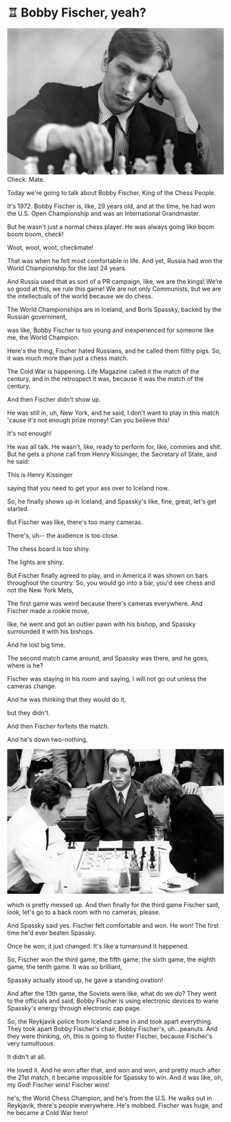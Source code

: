 # ♖ Bobby Fischer, yeah?

![check-mate](_static/images/chess/check-mate.jpg)
Check. Mate.

Today we're going to talk about Bobby Fischer, King of the Chess People.

It's 1972. Bobby Fischer is, like, 29 years old, and at the time, he had won the U.S. Open Championship and was an International Grandmaster.

But he wasn't just a normal chess player. He was always going like boom boom boom, check!

Woot, woot, woot, checkmate!

That was when he felt most comfortable in life. And yet, Russia had won the World Championship for the last 24 years.

And Russia used that as sort of a PR campaign, like, we are the kings! We’re so good at this, we rule this game! We are not only Communists, but we are the intellectuals of the world because we do chess.

The World Championships are in Iceland, and Boris Spassky, backed by the Russian government,

was like, Bobby Fischer is too young and inexperienced for someone like me, the World Champion.

Here's the thing, Fischer hated Russians, and he called them filthy pigs. So, it was much more than just a chess match.

The Cold War is happening. Life Magazine called it the match of the century, and in the retrospect it was, because it was the match of the century.

And then Fischer didn't show up.

He was still in, uh, New York, and he said, I don't want to play in this match 'cause it's not enough prize money! Can you believe this!

It's not enough!

He was all talk. He wasn't, like, ready to perform for, like, commies and shit. But he gets a phone call from Henry Kissinger, the Secretary of State, and he said:

This is Henry Kissinger

saying that you need to get your ass over to Iceland now.

So, he finally shows up in Iceland, and Spassky's like, fine, great, let's get started.

But Fischer was like, there's too many cameras.

There's, uh-- the audience is too close.

The chess board is too shiny.

The lights are shiny.

But Fischer finally agreed to play, and in America it was shown on bars throughout the country. So, you would go into a bar, you'd see chess and not the New York Mets,

The first game was weird because there's cameras everywhere. And Fischer made a rookie move,

like, he went and got an outlier pawn with his bishop, and Spassky surrounded it with his bishops.

And he lost big time.

The second match came around, and Spassky was there, and he goes, where is he?

Fischer was staying in his room and saying, I will not go out unless the cameras change.

And he was thinking that they would do it,

but they didn't.

And then Fischer forfeits the match.

And he's down two-nothing,

![the-game](_static/images/chess/the-game.jpg)

which is pretty messed up. And then finally for the third game Fischer said, look, let's go to a back room with no cameras, please.

And Spassky said yes. Fischer felt comfortable and won. He won! The first time he'd ever beaten Spassky.

Once he won, it just changed. It's like a turnaround It happened.

So, Fischer won the third game, the fifth game, the sixth game, the eighth game, the tenth game. It was so brilliant,

Spassky actually stood up, he gave a standing ovation!

And after the 13th game, the Soviets were like, what do we do? They went to the officials and said, Bobby Fischer is using electronic devices to wane Spassky's energy through electronic zap page.

So, the Reykjavik police from Iceland came in and took apart everything. They took apart Bobby Fischer's chair, Bobby Fischer's, uh...peanuts. And they were thinking, oh, this is going to fluster Fischer, because Fischer's very tumultuous.

It didn't at all.

He loved it. And he won after that, and won and won, and pretty much after the 21st match, it became impossible for Spassky to win. And it was like, oh, my God! Fischer wins! Fischer wins!

he's, the World Chess Champion, and he's from the U.S. He walks out in Reykjavik, there's people everywhere. He's mobbed. Fischer was huge, and he became a Cold War hero!
